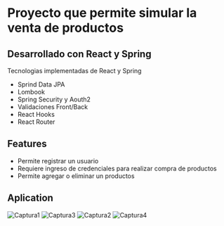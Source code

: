 # Proyecto que permite simular la venta de productos 
## Desarrollado con React y Spring


Tecnologias implementadas de React y Spring 

- Sprind Data JPA
- Lombook
- Spring Security y Aouth2
- Validaciones Front/Back
- React Hooks
- React Router

## Features

- Permite registrar un usuario
- Requiere ingreso de credenciales para realizar compra de productos
- Permite agregar o eliminar un productos


## Aplication

![Captura1](https://github.com/aguilarelkin/mercadoProductosAdministrar/assets/46634666/5379a4d8-0597-400c-9896-d1f05301af85)
![Captura3](https://github.com/aguilarelkin/mercadoProductosAdministrar/assets/46634666/578e8654-b566-4873-880c-eba623104f0f)
![Captura2](https://github.com/aguilarelkin/mercadoProductosAdministrar/assets/46634666/917140cc-2bc6-4abc-923b-45be923a7b1f)
![Captura4](https://github.com/aguilarelkin/mercadoProductosAdministrar/assets/46634666/56db5755-32b8-4481-bbf0-bb90e00b3a61)
